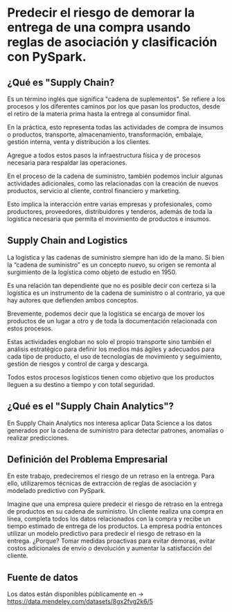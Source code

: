 # Predecir el riesgo de demorar la entrega de una compra usando reglas de asociación y clasificación con PySpark.
## ¿Qué es "Supply Chain?
Es un término inglés que significa "cadena de suplementos". Se refiere a los procesos y los diferentes caminos por los que pasan los productos, desde el retiro de la materia prima hasta la entrega al consumidor final.

En la práctica, esto representa todas las actividades de compra de insumos o productos, transporte, almacenamiento, transformación, embalaje, gestión interna, venta y distribución a los clientes.

Agregue a todos estos pasos la infraestructura física y de procesos necesaria para respaldar las operaciones.

En el proceso de la cadena de suministro, también podemos incluir algunas actividades adicionales, como las relacionadas con la creación de nuevos productos, servicio al cliente, control financiero y marketing.

Esto implica la interacción entre varias empresas y profesionales, como productores, proveedores, distribuidores y tenderos, además de toda la logística necesaria que permita el movimiento de productos e insumos.

## Supply Chain and Logistics
La logística y las cadenas de suministro siempre han ido de la mano. Si bien la “cadena de suministro” es un concepto nuevo, su origen se remonta al surgimiento de la logística como objeto de estudio en 1950.

Es una relación tan dependiente que no es posible decir con certeza si la logística es un instrumento de la cadena de suministro o al contrario, ya que hay autores que defienden ambos conceptos.

Brevemente, podemos decir que la logística se encarga de mover los productos de un lugar a otro y de toda la documentación relacionada con estos procesos.

Estas actividades engloban no solo el propio transporte sino también el análisis estratégico para definir los medios más ágiles y adecuados para cada tipo de producto, el uso de tecnologías de movimiento y seguimiento, gestión de riesgos y control de carga y descarga.

Todos estos procesos logísticos tienen como objetivo que los productos lleguen a su destino a tiempo y con total seguridad.

## ¿Qué es el "Supply Chain Analytics"?
En Supply Chain Analytics nos interesa aplicar Data Science a los datos generados por la cadena de suministro para detectar patrones, anomalías o realizar predicciones.

## Definición del Problema Empresarial
En este trabajo, predeciremos el riesgo de un retraso en la entrega. Para ello, utilizaremos técnicas de extracción de reglas de asociación y modelado predictivo con PySpark.

Imagine que una empresa quiere predecir el riesgo de retraso en la entrega de productos en su cadena de suministro. Un cliente realiza una compra en línea, completa todos los datos relacionados con la compra y recibe un tiempo estimado de entrega de los productos. La empresa podría entonces utilizar un modelo predictivo para predecir el riesgo de retraso en la entrega. ¿Porque? Tomar medidas proactivas para evitar demoras, evitar costos adicionales de envío o devolución y aumentar la satisfacción del cliente.

## Fuente de datos

Los datos están disponibles públicamente en -> https://data.mendeley.com/datasets/8gx2fvg2k6/5
